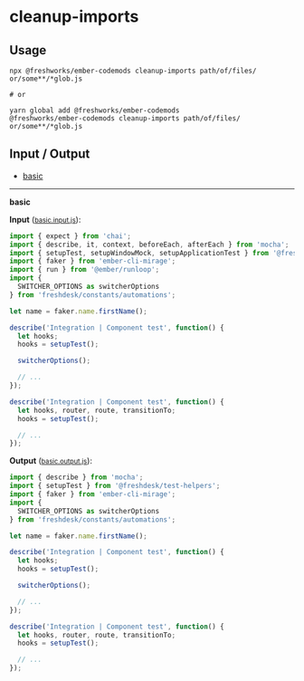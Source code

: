 # cleanup-imports


## Usage

```
npx @freshworks/ember-codemods cleanup-imports path/of/files/ or/some**/*glob.js

# or

yarn global add @freshworks/ember-codemods
@freshworks/ember-codemods cleanup-imports path/of/files/ or/some**/*glob.js
```

## Input / Output

<!--FIXTURES_TOC_START-->
* [basic](#basic)
<!--FIXTURES_TOC_END-->

<!--FIXTURES_CONTENT_START-->
---
<a id="basic">**basic**</a>

**Input** (<small>[basic.input.js](transforms/cleanup-imports/__testfixtures__/basic.input.js)</small>):
```js
import { expect } from 'chai';
import { describe, it, context, beforeEach, afterEach } from 'mocha';
import { setupTest, setupWindowMock, setupApplicationTest } from '@freshdesk/test-helpers';
import { faker } from 'ember-cli-mirage';
import { run } from '@ember/runloop';
import {
  SWITCHER_OPTIONS as switcherOptions
} from 'freshdesk/constants/automations';

let name = faker.name.firstName();

describe('Integration | Component test', function() {
  let hooks;
  hooks = setupTest();

  switcherOptions();

  // ...
});

describe('Integration | Component test', function() {
  let hooks, router, route, transitionTo;
  hooks = setupTest();

  // ...
});

```

**Output** (<small>[basic.output.js](transforms/cleanup-imports/__testfixtures__/basic.output.js)</small>):
```js
import { describe } from 'mocha';
import { setupTest } from '@freshdesk/test-helpers';
import { faker } from 'ember-cli-mirage';
import {
  SWITCHER_OPTIONS as switcherOptions
} from 'freshdesk/constants/automations';

let name = faker.name.firstName();

describe('Integration | Component test', function() {
  let hooks;
  hooks = setupTest();

  switcherOptions();

  // ...
});

describe('Integration | Component test', function() {
  let hooks, router, route, transitionTo;
  hooks = setupTest();

  // ...
});

```
<!--FIXTURES_CONTENT_END-->